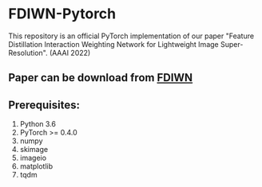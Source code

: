 # FDIWN-Pytorch
This repository is an official PyTorch implementation of our paper "Feature Distillation Interaction Weighting Network for Lightweight Image Super-Resolution". (AAAI 2022)

## Paper can be download from <a href="https://arxiv.org/abs/2112.08655">FDIWN</a> 


## Prerequisites:
1. Python 3.6
2. PyTorch >= 0.4.0
3. numpy
4. skimage
5. imageio
6. matplotlib
7. tqdm

